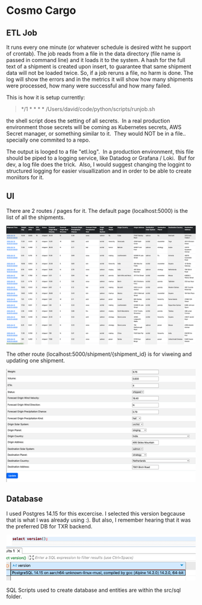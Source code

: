 # Cosmo Cargo

## ETL Job

It runs every one minute (or whatever schedule is desired witht he support of crontab). The job reads from a file in the data directory (file name is passed in command line) and it loads it to the system. A hash for the full text of a shipment is created upon insert, to guarantee that same shipment data will not be loaded twice. So, if a job reruns a file, no harm is done. The log will show the errors and in the metrics it will show how many shipments were processed, how many were successful and how many failed.

This is how it is setup currently:

> \*/1 \* \* \* \* /Users/david/code/python/scripts/runjob.sh

the shell script does the setting of all secrets.  In a real production environment those secrets will be coming as Kubernetes secrets, AWS Secret manager, or something similar to it.  They would NOT be in a file.. specially one commited to a repo.

The output is looged to a file "etl.log".  In a production environment, this file should be piped to a logging service, like Datadog or Grafana / Loki.  Buf for dev, a log file does the trick.  Also, I would suggest changing the loggint to structured logging for easier visuallization and in order to be able to create moniitors for it.

## UI

There are 2 routes / pages for it. The default page (localhost:5000) is the list of all the shipments.

![alt text](image.png)

The other route (localhost:5000/shipment/{shipment\_id} is for viweing and updating one shipment.

![alt text](image-1.png)

## Database
I used Postgres 14.15 for this excercise.  I selected this version begcause that is what I was already using :).  But also, I remember hearing that it was the preferred DB for TXR backend.

![alt text](image-2.png)

SQL Scripts used to create database and entities are within the src/sql folder.